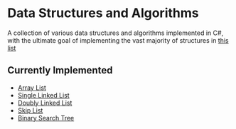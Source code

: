 # Data Structures and Algorithms

A collection of various data structures and algorithms implemented in C#, with the ultimate goal of implementing the vast majority of structures in [this list](http://en.wikipedia.org/wiki/List_of_data_structures)

Currently Implemented
---------------------

* [Array List](http://en.wikipedia.org/wiki/Dynamic_array)
* [Single Linked List](http://en.wikipedia.org/wiki/Linked_list)
* [Doubly Linked List](http://en.wikipedia.org/wiki/Doubly_linked_list)
* [Skip List](http://en.wikipedia.org/wiki/Skip_list)
* [Binary Search Tree](http://en.wikipedia.org/wiki/Binary_search_tree)